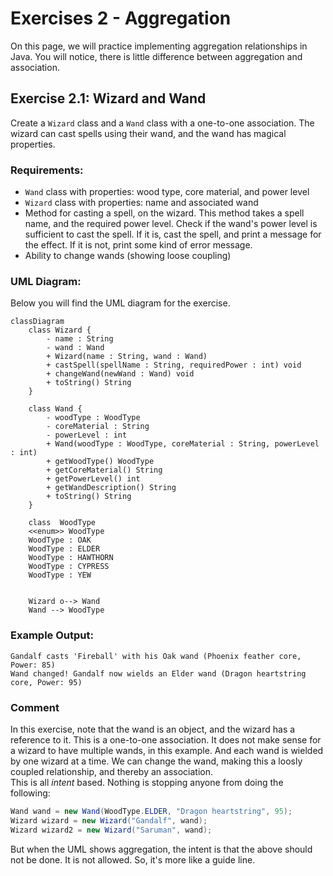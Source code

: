 # Exercises 2 - Aggregation

On this page, we will practice implementing aggregation relationships in Java. You will notice, there is little difference between aggregation and association.

## Exercise 2.1: Wizard and Wand

Create a `Wizard` class and a `Wand` class with a one-to-one association. The wizard can cast spells using their wand, and the wand has magical properties.

### Requirements:
- `Wand` class with properties: wood type, core material, and power level
- `Wizard` class with properties: name and associated wand
- Method for casting a spell, on the wizard. This method takes a spell name, and the required power level. Check if the wand's power level is sufficient to cast the spell. If it is, cast the spell, and print a message for the effect. If it is not, print some kind of error message.
- Ability to change wands (showing loose coupling)


### UML Diagram:

Below you will find the UML diagram for the exercise.

```mermaid
classDiagram
    class Wizard {
        - name : String
        - wand : Wand
        + Wizard(name : String, wand : Wand)
        + castSpell(spellName : String, requiredPower : int) void
        + changeWand(newWand : Wand) void
        + toString() String
    }
    
    class Wand {
        - woodType : WoodType
        - coreMaterial : String
        - powerLevel : int
        + Wand(woodType : WoodType, coreMaterial : String, powerLevel : int)
        + getWoodType() WoodType
        + getCoreMaterial() String
        + getPowerLevel() int
        + getWandDescription() String
        + toString() String
    }

    class  WoodType 
    <<enum>> WoodType
    WoodType : OAK 
    WoodType : ELDER
    WoodType : HAWTHORN
    WoodType : CYPRESS
    WoodType : YEW
    
    
    Wizard o--> Wand 
    Wand --> WoodType
```


### Example Output:
```
Gandalf casts 'Fireball' with his Oak wand (Phoenix feather core, Power: 85)
Wand changed! Gandalf now wields an Elder wand (Dragon heartstring core, Power: 95)
```

### Comment
In this exercise, note that the wand is an object, and the wizard has a reference to it. This is a one-to-one association. It does not make sense for a wizard to have multiple wands, in this example. And each wand is wielded by one wizard at a time. We can change the wand, making this a loosly coupled relationship, and thereby an association.\
This is all _intent_ based. Nothing is stopping anyone from doing the following:

```java
Wand wand = new Wand(WoodType.ELDER, "Dragon heartstring", 95);
Wizard wizard = new Wizard("Gandalf", wand);
Wizard wizard2 = new Wizard("Saruman", wand);
```

But when the UML shows aggregation, the intent is that the above should not be done. It is not allowed. So, it's more like a guide line.

